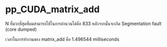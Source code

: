 # pp_CUDA_matrix_add

N ที่มากที่สุดที่ผมสามารถใช้ในการคำนวนได้คือ 833 หลังจากนั้นจะเกิด Segmentation fault (core dumped)

เวลาในการทำงานของ matrix_add คือ 1.496544 milliseconds
